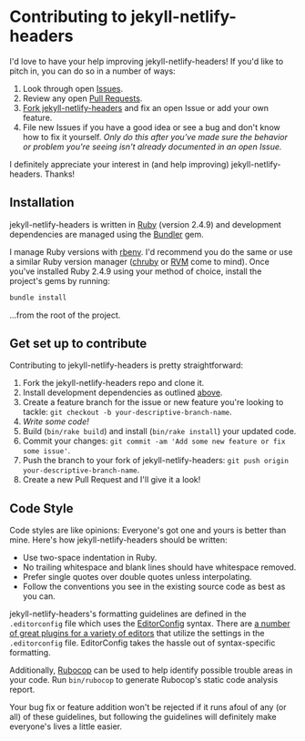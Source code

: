# Contributing to jekyll-netlify-headers

I'd love to have your help improving jekyll-netlify-headers! If you'd like to pitch in, you can do so in a number of ways:

1. Look through open [Issues](https://github.com/jgarber623/jekyll-netlify-headers/issues).
1. Review any open [Pull Requests](https://github.com/jgarber623/jekyll-netlify-headers/pulls).
1. [Fork jekyll-netlify-headers](#get-set-up-to-contribute) and fix an open Issue or add your own feature.
1. File new Issues if you have a good idea or see a bug and don't know how to fix it yourself. _Only do this after you've made sure the behavior or problem you're seeing isn't already documented in an open Issue._

I definitely appreciate your interest in (and help improving) jekyll-netlify-headers. Thanks!

## Installation

jekyll-netlify-headers is written in [Ruby](https://www.ruby-lang.org) (version 2.4.9) and development dependencies are managed using the [Bundler](https://bundler.io) gem.

I manage Ruby versions with [rbenv](https://github.com/rbenv/rbenv). I'd recommend you do the same or use a similar Ruby version manager ([chruby](https://github.com/postmodern/chruby) or [RVM](https://rvm.io) come to mind). Once you've installed Ruby 2.4.9 using your method of choice, install the project's gems by running:

```sh
bundle install
```

…from the root of the project.

## Get set up to contribute

Contributing to jekyll-netlify-headers is pretty straightforward:

1. Fork the jekyll-netlify-headers repo and clone it.
1. Install development dependencies as outlined [above](#installation).
1. Create a feature branch for the issue or new feature you're looking to tackle: `git checkout -b your-descriptive-branch-name`.
1. _Write some code!_
1. Build (`bin/rake build`) and install (`bin/rake install`) your updated code.
1. Commit your changes: `git commit -am 'Add some new feature or fix some issue'`.
1. Push the branch to your fork of jekyll-netlify-headers: `git push origin your-descriptive-branch-name`.
1. Create a new Pull Request and I'll give it a look!

## Code Style

Code styles are like opinions: Everyone's got one and yours is better than mine. Here's how jekyll-netlify-headers should be written:

- Use two-space indentation in Ruby.
- No trailing whitespace and blank lines should have whitespace removed.
- Prefer single quotes over double quotes unless interpolating.
- Follow the conventions you see in the existing source code as best as you can.

jekyll-netlify-headers's formatting guidelines are defined in the `.editorconfig` file which uses the [EditorConfig](http://editorconfig.org) syntax. There are [a number of great plugins for a variety of editors](http://editorconfig.org/#download) that utilize the settings in the `.editorconfig` file. EditorConfig takes the hassle out of syntax-specific formatting.

Additionally, [Rubocop](https://github.com/bbatsov/rubocop) can be used to help identify possible trouble areas in your code. Run `bin/rubocop` to generate Rubocop's static code analysis report.

Your bug fix or feature addition won't be rejected if it runs afoul of any (or all) of these guidelines, but following the guidelines will definitely make everyone's lives a little easier.
